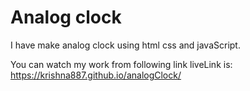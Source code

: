 # Analog clock 
I have make analog clock using html css and javaScript.

You can watch my work from following link 
liveLink is: https://krishna887.github.io/analogClock/
